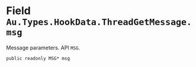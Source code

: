 # Field `Au.Types.HookData.ThreadGetMessage.msg`

Message parameters. API `MSG`.

```
public readonly MSG* msg
```